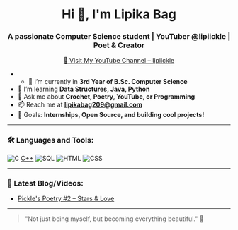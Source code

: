 <h1 align="center">Hi 👋, I'm Lipika Bag</h1>
<h3 align="center">A passionate Computer Science student | YouTuber @lipiickle | Poet & Creator</h3>
<p align="center">
  <a href="https://www.youtube.com/@lipiickle" target="_blank">
    🎥 Visit My YouTube Channel – lipiickle
  </a>
</p>



- - 🔭 I’m currently in **3rd Year of B.Sc. Computer Science**
- 🌱 I’m learning **Data Structures, Java, Python**
- 💬 Ask me about **Crochet, Poetry, YouTube, or Programming**
- 📫 Reach me at **lipikabag209@gmail.com**
- 🎯 Goals: **Internships, Open Source, and building cool projects!**

---

### 🛠️ Languages and Tools:

![C](https://img.shields.io/badge/C-00599C?style=for-the-badge&logo=c&logoColor=white)
[C++](https://img.shields.io/badge/C%2B%2B-00599C?style=for-the-badge&logo=c%2B%2B&logoColor=white)
![SQL](https://img.shields.io/badge/SQL-4479A1?style=for-the-badge&logo=postgresql&logoColor=white)
![HTML](https://img.shields.io/badge/HTML5-E34F26?style=for-the-badge&logo=html5&logoColor=white)
![CSS](https://img.shields.io/badge/CSS3-1572B6?style=for-the-badge&logo=css3&logoColor=white)


---


### 📝 Latest Blog/Videos:
- [Pickle's Poetry #2 – Stars & Love](https://youtu.be/9VQQGp_VjlU?si=MLBngoP3ybJ9VS97)


---

> "Not just being myself, but becoming everything beautiful." 🌸

